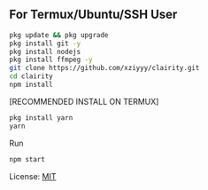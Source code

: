 ## For Termux/Ubuntu/SSH User

```bash
pkg update && pkg upgrade
pkg install git -y
pkg install nodejs
pkg install ffmpeg -y
git clone https://github.com/xziyyy/clairity.git
cd clairity
npm install
```

[RECOMMENDED INSTALL ON TERMUX]
```bash
pkg install yarn
yarn
```

Run
```bash
npm start
```

License: [MIT](https://choosealicense.com/licenses/mit/)
